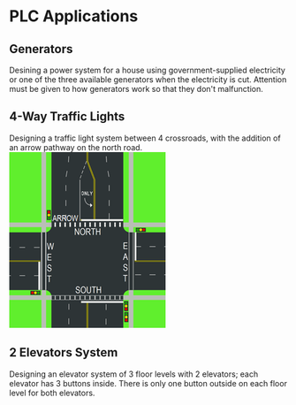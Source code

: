 # PLC Applications
## Generators
Desining a power system for a house using government-supplied electricity or one of the three available generators when the electricity is cut. Attention must be given to how generators work so that they don't malfunction.

## 4-Way Traffic Lights
Designing a traffic light system between 4 crossroads, with the addition of an arrow pathway on the north road. 
![](/images/road.png)

## 2 Elevators System
Designing an elevator system of 3 floor levels with 2 elevators; each elevator has 3 buttons inside. There is only one button outside on each floor level for both elevators.
